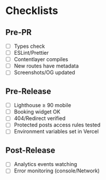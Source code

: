 # Checklists

## Pre-PR
- [ ] Types check
- [ ] ESLint/Prettier
- [ ] Contentlayer compiles
- [ ] New routes have metadata
- [ ] Screenshots/OG updated

## Pre-Release
- [ ] Lighthouse ≥ 90 mobile
- [ ] Booking widget OK
- [ ] 404/Redirect verified
- [ ] Protected posts access rules tested
- [ ] Environment variables set in Vercel

## Post-Release
- [ ] Analytics events watching
- [ ] Error monitoring (console/Network)
